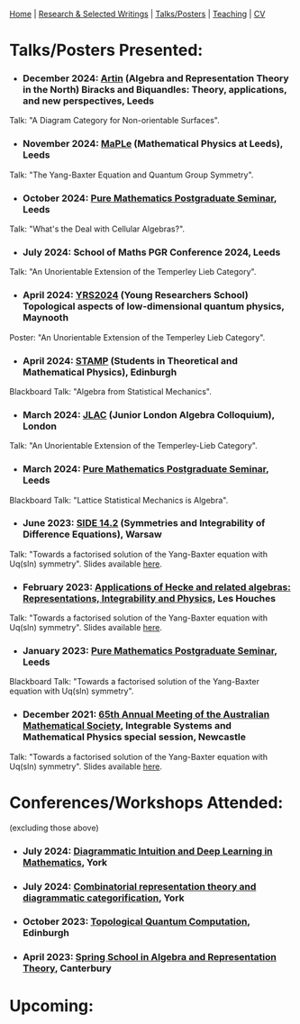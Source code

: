 [Home](https://benjimorris.github.io/)  |  [Research & Selected Writings](https://benjimorris.github.io/research.html)  |  [Talks/Posters](https://benjimorris.github.io/talks.html)  |  [Teaching](https://benjimorris.github.io/teaching.html) | [CV](https://benjimorris.github.io/CV.html)

# Talks/Posters Presented:


- ### December 2024: [Artin](https://conferences.leeds.ac.uk/artin/) (Algebra and Representation Theory in the North) Biracks and Biquandles: Theory, applications, and new perspectives, Leeds
Talk: "A Diagram Category for Non-orientable Surfaces". 
- ### November 2024: [MaPLe](https://anupanand.space/maple/) (Mathematical Physics at Leeds), Leeds
Talk: "The Yang-Baxter Equation and Quantum Group Symmetry". 
- ### October 2024: [Pure Mathematics Postgraduate Seminar](https://leeds-maths-pgr.github.io/pure/seminar.html), Leeds
Talk: "What's the Deal with Cellular Algebras?". 
- ### July 2024: School of Maths PGR Conference 2024, Leeds
Talk: "An Unorientable Extension of the Temperley Lieb Category". 
- ### April 2024: [YRS2024](https://sites.google.com/view/yrs-topo-lowdim) (Young Researchers School) Topological aspects of low-dimensional quantum physics, Maynooth
Poster: "An Unorientable Extension of the Temperley Lieb Category". 
- ### April 2024: [STAMP](https://higgs.ph.ed.ac.uk/events/stamp/) (Students in Theoretical and Mathematical Physics), Edinburgh
Blackboard Talk: "Algebra from Statistical Mechanics".
- ### March 2024: [JLAC](https://www.imperial.ac.uk/pure-mathematics/seminars/junior-london-algebra-colloquium/) (Junior London Algebra Colloquium), London
Talk: "An Unorientable Extension of the Temperley-Lieb Category". 
- ### March 2024: [Pure Mathematics Postgraduate Seminar](https://leeds-maths-pgr.github.io/pure/seminar.html), Leeds
Blackboard Talk: "Lattice Statistical Mechanics is Algebra".
- ### June 2023: [SIDE 14.2](http://indico.fuw.edu.pl/conferenceDisplay.py?ovw=True&confId=67) (Symmetries and Integrability of Difference Equations), Warsaw
Talk: "Towards a factorised solution of the Yang-Baxter equation with Uq(sln) symmetry". Slides available [here](/documents/side_talk.pdf).
- ### February 2023: [Applications of Hecke and related algebras: Representations, Integrability and Physics](https://indico.math.cnrs.fr/event/6037/), Les Houches
Talk: "Towards a factorised solution of the Yang-Baxter equation with Uq(sln) symmetry". Slides available [here](/documents/talk.pdf).
- ### January 2023: [Pure Mathematics Postgraduate Seminar](https://leeds-maths-pgr.github.io/pure/seminar.html), Leeds
Blackboard Talk: "Towards a factorised solution of the Yang-Baxter equation with Uq(sln) symmetry".
- ### December 2021: [65th Annual Meeting of the Australian Mathematical Society](https://carmamaths.org/meetings/austms2021/#page=about), Integrable Systems and Mathematical Physics special session, Newcastle
Talk: "Towards a factorised solution of the Yang-Baxter equation with Uq(sln) symmetry". Slides available [here](/documents/AustMS2021_Pres.pdf).


# Conferences/Workshops Attended:
(excluding those above) 
- ### July 2024: [Diagrammatic Intuition and Deep Learning in Mathematics](https://sites.google.com/view/diagrammatic-learning/home), York
- ### July 2024: [Combinatorial representation theory and diagrammatic categorification](https://sites.google.com/view/york-lms-research-school-2024/home), York
- ### October 2023: [Topological Quantum Computation](https://www.icms.org.uk/TopologicalQuantumComputation), Edinburgh
- ### April 2023: [Spring School in Algebra and Representation Theory](https://www.kent.ac.uk/smsas/personal/sl261/Conference/Canterbury2023/Practical2023.html), Canterbury

# Upcoming:


